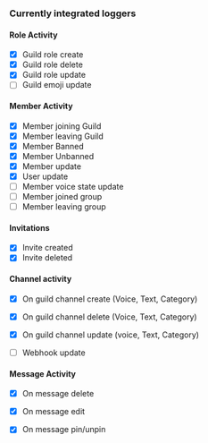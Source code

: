 
### Currently integrated loggers

#### Role Activity
- [X] Guild role create
- [X] Guild role delete
- [X] Guild role update
- [ ] Guild emoji update

#### Member Activity
- [X] Member joining Guild
- [X] Member leaving Guild
- [X] Member Banned
- [X] Member Unbanned
- [X] Member update
- [X] User update
- [ ] Member voice state update
- [ ] Member joined group
- [ ] Member leaving group

#### Invitations
- [X] Invite created
- [X] Invite deleted

#### Channel activity

- [X] On guild channel create (Voice, Text, Category)
- [X] On guild channel delete (Voice, Text, Category)
- [X] On guild channel update (voice, Text, Category)
- [ ] Webhook update 


#### Message Activity
- [x] On message delete
- [X] On message edit
- [X] On message pin/unpin



